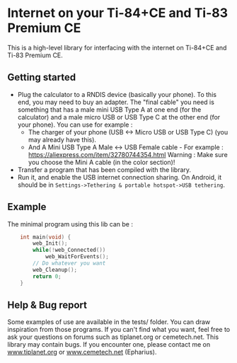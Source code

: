 # Internet on your Ti-84+CE and Ti-83 Premium CE

This is a high-level library for interfacing with the internet on Ti-84+CE and Ti-83 Premium CE.

## Getting started
  * Plug the calculator to a RNDIS device (basically your phone). To this end, you may need to buy an adapter. The "final cable" you need is something that has a male mini USB Type A at one end (for the calculator) and a male micro USB or USB Type C at the other end (for your phone). You can use for example :
	* The charger of your phone (USB <-> Micro USB or USB Type C) (you may already have this).
	* And A Mini USB Type A Male <-> USB Female cable - For example :  https://aliexpress.com/item/32780744354.html
	Warning : Make sure you choose the Mini A cable (in the color section)!
* Transfer a program that has been compiled with the library.
* Run it, and enable the USB internet connection sharing. On Android, it should be in `Settings->Tethering & portable hotspot->USB tethering`.

## Example
The minimal program using this lib can be :
```c
	int main(void) {
		web_Init();
		while(!web_Connected())
			web_WaitForEvents();
		// Do whatever you want
		web_Cleanup();
		return 0;
	}
```

## Help & Bug report
Some examples of use are available in the tests/ folder. You can draw inspiration from those programs. If you can't find what you want, feel free to ask your questions on forums such as tiplanet.org or cemetech.net.
This library may contain bugs. If you encounter one, please contact me on www.tiplanet.org or www.cemetech.net (Epharius).